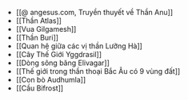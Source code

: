 - [[@ angesus.com, Truyền thuyết về Thần Anu]]
- [[Thần Atlas]]
- [[Vua Gilgamesh]]
- [[Thần Buri]]
- [[Quan hệ giữa các vị thần Lưỡng Hà]]
- [[Cây Thế Giới Yggdrasil]]
- [[Dòng sông băng Elivagar]]
- [[Thế giới trong thần thoại Bắc Âu có 9 vùng đất]]
- [[Con bò Audhumla]]
- [[Cầu Bifrost]]
